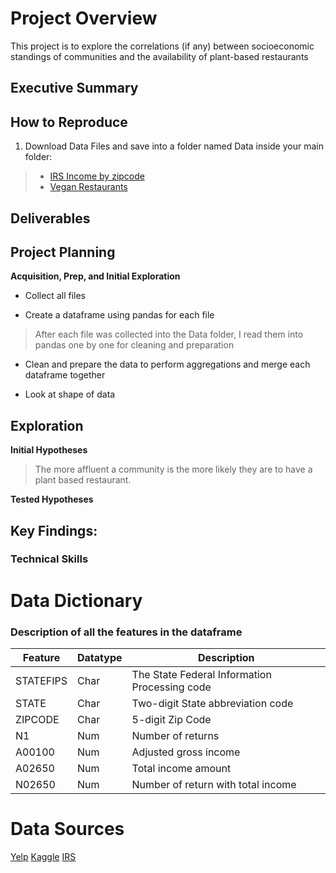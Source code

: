 # Project Overview

This project is to explore the correlations (if any) between socioeconomic standings of communities and the availability of plant-based restaurants

## Executive Summary

## How to Reproduce
1. Download Data Files and save into a folder named Data inside your main folder:
> - [IRS Income by zipcode](https://www.irs.gov/statistics/soi-tax-stats-individual-income-tax-statistics-2017-zip-code-data-soi)
> - [Vegan Restaurants](https://www.kaggle.com/datafiniti/vegetarian-vegan-restaurants)

## Deliverables

## Project Planning

**Acquisition, Prep, and Initial Exploration**
- Collect all files

- Create a dataframe using pandas for each file
> After each file was collected into the Data folder, I read them into pandas one by one for cleaning and preparation

- Clean and prepare the data to perform aggregations and merge each dataframe together

- Look at shape of data

## Exploration

**Initial Hypotheses**

> The more affluent a community is the more likely they are to have a plant based restaurant.

**Tested Hypotheses**

## Key Findings:

### Technical Skills

# Data Dictionary
### Description of all the features in the dataframe
| Feature                            | Datatype | Description                                                                                                                        |
|------------------------------------|----------|------------------------------------------------------------------------------------------------------------------------------------|
| STATEFIPS                     | Char  | The State Federal Information Processing code                                                                       |
| STATE                   | Char  | Two-digit State abbreviation code                                                                      |
| ZIPCODE                   | Char  | 5-digit Zip Code                                                                     |
| N1                  | Num  | Number of returns                                                                    |
| A00100                 | Num  | Adjusted gross income                                                                   |
| A02650                 | Num  | Total income amount                                                                 |
| N02650                 | Num  | Number of return with total income                                                                |

# Data Sources
[Yelp](https://www.yelp.com/dataset/download)
[Kaggle](https://www.kaggle.com/datafiniti/vegetarian-vegan-restaurants)
[IRS](https://www.irs.gov/statistics/soi-tax-stats-individual-income-tax-statistics-2017-zip-code-data-soi)